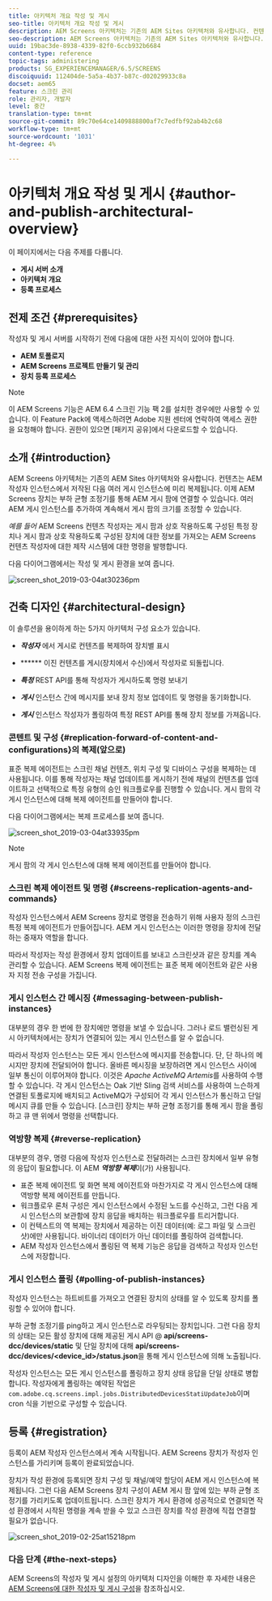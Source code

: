 ```yaml
---
title: 아키텍처 개요 작성 및 게시
seo-title: 아키텍처 개요 작성 및 게시
description: AEM Screens 아키텍처는 기존의 AEM Sites 아키텍처와 유사합니다. 컨텐츠는 AEM 작성자 인스턴스에서 저작된 다음 여러 게시 인스턴스에 미리 복제됩니다. 작성자와 게시 아키텍처 개요에 대한 자세한 내용을 보려면 이 페이지를 따르십시오.
seo-description: AEM Screens 아키텍처는 기존의 AEM Sites 아키텍처와 유사합니다. 컨텐츠는 AEM 작성자 인스턴스에서 저작된 다음 여러 게시 인스턴스에 미리 복제됩니다. 작성자와 게시 아키텍처 개요에 대한 자세한 내용을 보려면 이 페이지를 따르십시오.
uuid: 19bac3de-8938-4339-82f0-6ccb932b6684
content-type: reference
topic-tags: administering
products: SG_EXPERIENCEMANAGER/6.5/SCREENS
discoiquuid: 112404de-5a5a-4b37-b87c-d02029933c8a
docset: aem65
feature: 스크린 관리
role: 관리자, 개발자
level: 중간
translation-type: tm+mt
source-git-commit: 89c70e64ce1409888800af7c7edfbf92ab4b2c68
workflow-type: tm+mt
source-wordcount: '1031'
ht-degree: 4%

---
```



# 아키텍처 개요 작성 및 게시 {#author-and-publish-architectural-overview}

이 페이지에서는 다음 주제를 다룹니다.

* **게시 서버 소개**
* **아키텍처 개요**
* **등록 프로세스**

## 전제 조건 {#prerequisites}

작성자 및 게시 서버를 시작하기 전에 다음에 대한 사전 지식이 있어야 합니다.

* **AEM 토폴로지**
* **AEM Screens 프로젝트 만들기 및 관리**
* **장치 등록 프로세스**

>[!NOTE]
>
>이 AEM Screens 기능은 AEM 6.4 스크린 기능 팩 2를 설치한 경우에만 사용할 수 있습니다. 이 Feature Pack에 액세스하려면 Adobe 지원 센터에 연락하여 액세스 권한을 요청해야 합니다. 권한이 있으면 [패키지 공유]에서 다운로드할 수 있습니다.

## 소개 {#introduction}

AEM Screens 아키텍처는 기존의 AEM Sites 아키텍처와 유사합니다. 컨텐츠는 AEM 작성자 인스턴스에서 저작된 다음 여러 게시 인스턴스에 미리 복제됩니다. 이제 AEM Screens 장치는 부하 균형 조정기를 통해 AEM 게시 팜에 연결할 수 있습니다. 여러 AEM 게시 인스턴스를 추가하여 계속해서 게시 팜의 크기를 조정할 수 있습니다.

*예를 들어* AEM Screens 컨텐츠 작성자는 게시 팜과 상호 작용하도록 구성된 특정 장치나 게시 팜과 상호 작용하도록 구성된 장치에 대한 정보를 가져오는 AEM Screens 컨텐츠 작성자에 대한 제작 시스템에 대한 명령을 발행합니다.

다음 다이어그램에서는 작성 및 게시 환경을 보여 줍니다.

![screen_shot_2019-03-04at30236pm](assets/screen_shot_2019-03-04at30236pm.png)

## 건축 디자인 {#architectural-design}

이 솔루션을 용이하게 하는 5가지 아키텍처 구성 요소가 있습니다.

* ***작성자*** 에서 게시로 컨텐츠를 복제하여 장치별 표시

* ****** 이진 컨텐츠를 게시(장치에서 수신)에서 작성자로 되돌립니다.
* ***특정*** REST API를 통해 작성자가 게시하도록 명령 보내기
* ***게시*** 인스턴스 간에 메시지를 보내 장치 정보 업데이트 및 명령을 동기화합니다.
* ***게시*** 인스턴스 작성자가 폴링하여 특정 REST API를 통해 장치 정보를 가져옵니다.

### 콘텐트 및 구성 {#replication-forward-of-content-and-configurations}의 복제(앞으로)

표준 복제 에이전트는 스크린 채널 컨텐츠, 위치 구성 및 디바이스 구성을 복제하는 데 사용됩니다. 이를 통해 작성자는 채널 업데이트를 게시하기 전에 채널의 컨텐츠를 업데이트하고 선택적으로 특정 유형의 승인 워크플로우를 진행할 수 있습니다. 게시 팜의 각 게시 인스턴스에 대해 복제 에이전트를 만들어야 합니다.

다음 다이어그램에서는 복제 프로세스를 보여 줍니다.

![screen_shot_2019-03-04at33935pm](assets/screen_shot_2019-03-04at33935pm.png)

>[!NOTE]
>
>게시 팜의 각 게시 인스턴스에 대해 복제 에이전트를 만들어야 합니다.

### 스크린 복제 에이전트 및 명령 {#screens-replication-agents-and-commands}

작성자 인스턴스에서 AEM Screens 장치로 명령을 전송하기 위해 사용자 정의 스크린 특정 복제 에이전트가 만들어집니다. AEM 게시 인스턴스는 이러한 명령을 장치에 전달하는 중재자 역할을 합니다.

따라서 작성자는 작성 환경에서 장치 업데이트를 보내고 스크린샷과 같은 장치를 계속 관리할 수 있습니다. AEM Screens 복제 에이전트는 표준 복제 에이전트와 같은 사용자 지정 전송 구성을 가집니다.

### 게시 인스턴스 간 메시징 {#messaging-between-publish-instances}

대부분의 경우 한 번에 한 장치에만 명령을 보낼 수 있습니다. 그러나 로드 밸런싱된 게시 아키텍처에서는 장치가 연결되어 있는 게시 인스턴스를 알 수 없습니다.

따라서 작성자 인스턴스는 모든 게시 인스턴스에 메시지를 전송합니다. 단, 단 하나의 메시지만 장치에 전달되어야 합니다. 올바른 메시징을 보장하려면 게시 인스턴스 사이에 일부 통신이 이루어져야 합니다. 이것은 *Apache ActiveMQ Artemis*&#x200B;를 사용하여 수행할 수 있습니다. 각 게시 인스턴스는 Oak 기반 Sling 검색 서비스를 사용하여 느슨하게 연결된 토폴로지에 배치되고 ActiveMQ가 구성되어 각 게시 인스턴스가 통신하고 단일 메시지 큐를 만들 수 있습니다. [스크린] 장치는 부하 균형 조정기를 통해 게시 팜을 폴링하고 큐 맨 위에서 명령을 선택합니다.

### 역방향 복제 {#reverse-replication}

대부분의 경우, 명령 다음에 작성자 인스턴스로 전달하려는 스크린 장치에서 일부 유형의 응답이 필요합니다. 이 AEM ***역방향 복제***&#x200B;이(가) 사용됩니다.

* 표준 복제 에이전트 및 화면 복제 에이전트와 마찬가지로 각 게시 인스턴스에 대해 역방향 복제 에이전트를 만듭니다.
* 워크플로우 론처 구성은 게시 인스턴스에서 수정된 노드를 수신하고, 그런 다음 게시 인스턴스의 보관함에 장치 응답을 배치하는 워크플로우를 트리거합니다.
* 이 컨텍스트의 역 복제는 장치에서 제공하는 이진 데이터(예: 로그 파일 및 스크린샷)에만 사용됩니다. 바이너리 데이터가 아닌 데이터를 폴링하여 검색합니다.
* AEM 작성자 인스턴스에서 폴링된 역 복제 기능은 응답을 검색하고 작성자 인스턴스에 저장합니다.

### 게시 인스턴스 폴링 {#polling-of-publish-instances}

작성자 인스턴스는 하트비트를 가져오고 연결된 장치의 상태를 알 수 있도록 장치를 폴링할 수 있어야 합니다.

부하 균형 조정기를 ping하고 게시 인스턴스로 라우팅되는 장치입니다. 그런 다음 장치의 상태는 모든 활성 장치에 대해 제공된 게시 API @ **api/screens-dcc/devices/static** 및 단일 장치에 대해 **api/screens-dcc/devices/&lt;device_id>/status.json**&#x200B;을 통해 게시 인스턴스에 의해 노출됩니다.

작성자 인스턴스는 모든 게시 인스턴스를 폴링하고 장치 상태 응답을 단일 상태로 병합합니다. 작성자에게 폴링하는 예약된 작업은 `com.adobe.cq.screens.impl.jobs.DistributedDevicesStatiUpdateJob`이며 cron 식을 기반으로 구성할 수 있습니다.

## 등록 {#registration}

등록이 AEM 작성자 인스턴스에서 계속 시작됩니다. AEM Screens 장치가 작성자 인스턴스를 가리키며 등록이 완료되었습니다.

장치가 작성 환경에 등록되면 장치 구성 및 채널/예약 할당이 AEM 게시 인스턴스에 복제됩니다. 그런 다음 AEM Screens 장치 구성이 AEM 게시 팜 앞에 있는 부하 균형 조정기를 가리키도록 업데이트됩니다. 스크린 장치가 게시 환경에 성공적으로 연결되면 작성 환경에서 시작된 명령을 계속 받을 수 있고 스크린 장치를 작성 환경에 직접 연결할 필요가 없습니다.

![screen_shot_2019-02-25at15218pm](assets/screen_shot_2019-02-25at15218pm.png)

### 다음 단계 {#the-next-steps}

AEM Screens의 작성자 및 게시 설정의 아키텍처 디자인을 이해한 후 자세한 내용은 [AEM Screens에 대한 작성자 및 게시 구성](author-and-publish.md)을 참조하십시오.
